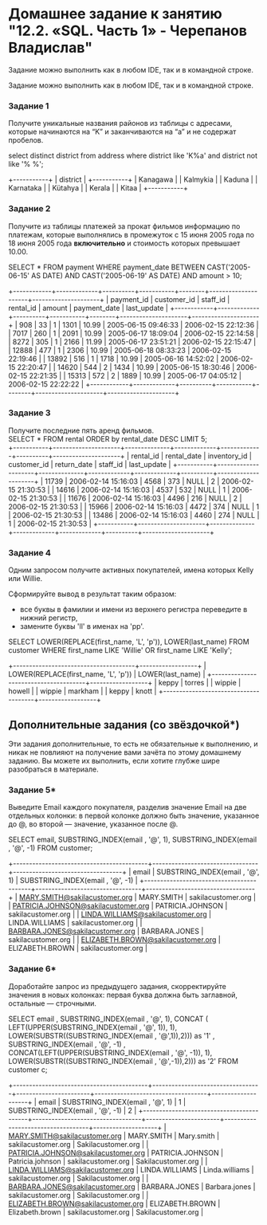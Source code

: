  # Домашнее задание к занятию "12.2. «SQL. Часть 1» - Черепанов Владислав"





Задание можно выполнить как в любом IDE, так и в командной строке.

Задание можно выполнить как в любом IDE, так и в командной строке.

### Задание 1

Получите уникальные названия районов из таблицы с адресами, которые начинаются на “K” и заканчиваются на “a” и не содержат пробелов.  

select distinct district from address where district like 'K%a' and district not like '% %';  

+-----------+
| district  |
+-----------+
| Kanagawa  |
| Kalmykia  |
| Kaduna    |
| Karnataka |
| Kütahya   |
| Kerala    |
| Kitaa     |
+-----------+


### Задание 2

Получите из таблицы платежей за прокат фильмов информацию по платежам, которые выполнялись в промежуток с 15 июня 2005 года по 18 июня 2005 года **включительно** и стоимость которых превышает 10.00.  

SELECT * FROM payment WHERE payment_date BETWEEN  CAST('2005-06-15' AS DATE) AND CAST('2005-06-19' AS DATE) AND amount > 10;  

+------------+-------------+----------+-----------+--------+---------------------+---------------------+
| payment_id | customer_id | staff_id | rental_id | amount | payment_date        | last_update         |
+------------+-------------+----------+-----------+--------+---------------------+---------------------+
|        908 |          33 |        1 |      1301 |  10.99 | 2005-06-15 09:46:33 | 2006-02-15 22:12:36 |
|       7017 |         260 |        1 |      2091 |  10.99 | 2005-06-17 18:09:04 | 2006-02-15 22:14:58 |
|       8272 |         305 |        1 |      2166 |  11.99 | 2005-06-17 23:51:21 | 2006-02-15 22:15:47 |
|      12888 |         477 |        1 |      2306 |  10.99 | 2005-06-18 08:33:23 | 2006-02-15 22:19:46 |
|      13892 |         516 |        1 |      1718 |  10.99 | 2005-06-16 14:52:02 | 2006-02-15 22:20:47 |
|      14620 |         544 |        2 |      1434 |  10.99 | 2005-06-15 18:30:46 | 2006-02-15 22:21:35 |
|      15313 |         572 |        2 |      1889 |  10.99 | 2005-06-17 04:05:12 | 2006-02-15 22:22:22 |
+------------+-------------+----------+-----------+--------+---------------------+---------------------+


### Задание 3

Получите последние пять аренд фильмов.  
SELECT * FROM rental ORDER by rental_date DESC LIMIT 5;  
+-----------+---------------------+--------------+-------------+-------------+----------+---------------------+
| rental_id | rental_date         | inventory_id | customer_id | return_date | staff_id | last_update         |
+-----------+---------------------+--------------+-------------+-------------+----------+---------------------+
|     11739 | 2006-02-14 15:16:03 |         4568 |         373 | NULL        |        2 | 2006-02-15 21:30:53 |
|     14616 | 2006-02-14 15:16:03 |         4537 |         532 | NULL        |        1 | 2006-02-15 21:30:53 |
|     11676 | 2006-02-14 15:16:03 |         4496 |         216 | NULL        |        2 | 2006-02-15 21:30:53 |
|     15966 | 2006-02-14 15:16:03 |         4472 |         374 | NULL        |        1 | 2006-02-15 21:30:53 |
|     13486 | 2006-02-14 15:16:03 |         4460 |         274 | NULL        |        1 | 2006-02-15 21:30:53 |
+-----------+---------------------+--------------+-------------+-------------+----------+---------------------+


### Задание 4

Одним запросом получите активных покупателей, имена которых Kelly или Willie. 

Сформируйте вывод в результат таким образом:
- все буквы в фамилии и имени из верхнего регистра переведите в нижний регистр,
- замените буквы 'll' в именах на 'pp'.  

SELECT LOWER(REPLACE(first_name, 'L', 'p')), LOWER(last_name) FROM customer WHERE first_name LIKE 'Willie' OR first_name  LIKE 'Kelly';  

+--------------------------------------+------------------+
| LOWER(REPLACE(first_name, 'L', 'p')) | LOWER(last_name) |
+--------------------------------------+------------------+
| keppy                                | torres           |
| wippie                               | howell           |
| wippie                               | markham          |
| keppy                                | knott            |
+--------------------------------------+------------------+


## Дополнительные задания (со звёздочкой*)
Эти задания дополнительные, то есть не обязательные к выполнению, и никак не повлияют на получение вами зачёта по этому домашнему заданию. Вы можете их выполнить, если хотите глубже шире разобраться в материале.

### Задание 5*

Выведите Email каждого покупателя, разделив значение Email на две отдельных колонки: в первой колонке должно быть значение, указанное до @, во второй — значение, указанное после @.  

SELECT email, SUBSTRING_INDEX(email , '@', 1), SUBSTRING_INDEX(email , '@', -1) FROM customer;  

+------------------------------------------+---------------------------------+----------------------------------+
| email                                    | SUBSTRING_INDEX(email , '@', 1) | SUBSTRING_INDEX(email , '@', -1) |
+------------------------------------------+---------------------------------+----------------------------------+
| MARY.SMITH@sakilacustomer.org            | MARY.SMITH                      | sakilacustomer.org               |
| PATRICIA.JOHNSON@sakilacustomer.org      | PATRICIA.JOHNSON                | sakilacustomer.org               |
| LINDA.WILLIAMS@sakilacustomer.org        | LINDA.WILLIAMS                  | sakilacustomer.org               |
| BARBARA.JONES@sakilacustomer.org         | BARBARA.JONES                   | sakilacustomer.org               |
| ELIZABETH.BROWN@sakilacustomer.org       | ELIZABETH.BROWN                 | sakilacustomer.org               |


### Задание 6*

Доработайте запрос из предыдущего задания, скорректируйте значения в новых колонках: первая буква должна быть заглавной, остальные — строчными.  

SELECT email  , SUBSTRING_INDEX(email  , '@', 1), CONCAT ( LEFT(UPPER(SUBSTRING_INDEX(email  , '@', 1)), 1), LOWER(SUBSTR((SUBSTRING_INDEX(email , '@',1)),2))) as '1' , SUBSTRING_INDEX(email  , '@', -1) , CONCAT(LEFT(UPPER(SUBSTRING_INDEX(email  , '@', -1)), 1), LOWER(SUBSTR((SUBSTRING_INDEX(email , '@',-1)),2))) as '2' FROM customer c;  

+------------------------------------------+----------------------------------+-----------------------+-----------------------------------+--------------------+
| email                                    | SUBSTRING_INDEX(email  , '@', 1) | 1                     | SUBSTRING_INDEX(email  , '@', -1) | 2                  |
+------------------------------------------+----------------------------------+-----------------------+-----------------------------------+--------------------+
| MARY.SMITH@sakilacustomer.org            | MARY.SMITH                       | Mary.smith            | sakilacustomer.org                | Sakilacustomer.org |
| PATRICIA.JOHNSON@sakilacustomer.org      | PATRICIA.JOHNSON                 | Patricia.johnson      | sakilacustomer.org                | Sakilacustomer.org |
| LINDA.WILLIAMS@sakilacustomer.org        | LINDA.WILLIAMS                   | Linda.williams        | sakilacustomer.org                | Sakilacustomer.org |
| BARBARA.JONES@sakilacustomer.org         | BARBARA.JONES                    | Barbara.jones         | sakilacustomer.org                | Sakilacustomer.org |
| ELIZABETH.BROWN@sakilacustomer.org       | ELIZABETH.BROWN                  | Elizabeth.brown       | sakilacustomer.org                | Sakilacustomer.org |
